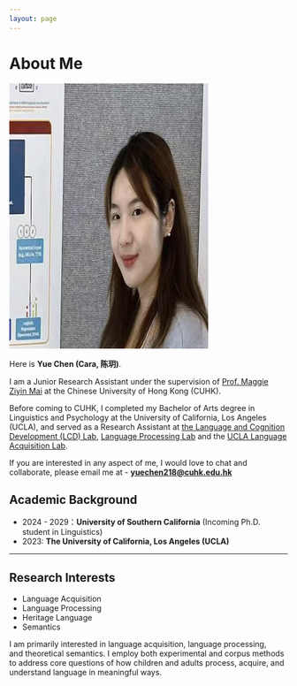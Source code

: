 ```yaml
---
layout: page
---
```


# About Me

<img src="images/yuechen.jpg" class="floatpic" width="360" height="480">

Here is **Yue Chen (Cara, 陈玥)**.

I am a Junior Research Assistant under the supervision of [Prof. Maggie Ziyin Mai](https://maiziyin.com/) at the Chinese University of Hong Kong (CUHK).

Before coming to CUHK, I completed my Bachelor of Arts degree in Linguistics and Psychology at the University of California, Los Angeles (UCLA), and served as a Research Assistant at [the Language and Cognition Development (LCD) Lab](https://babytalk.psych.ucla.edu/), [Language Processing Lab](https://processing.linguistics.ucla.edu/) and the [UCLA Language Acquisition Lab](https://languagelab.humanities.ucla.edu/en/). 

If you are interested in any aspect of me, I would love to chat and collaborate, please email me at - **yuechen218@cuhk.edu.hk**

## Academic Background

- 2024 - 2029：**University of Southern California** (Incoming Ph.D. student in Linguistics)
- 2023: **The University of California, Los Angeles (UCLA)**

---

## Research Interests

- Language Acquisition
- Language Processing
- Heritage Language
- Semantics

I am primarily interested in language acquisition, language processing, and theoretical semantics. I employ both experimental and corpus methods to address core questions of how children and adults process, acquire, and understand language in meaningful ways.


